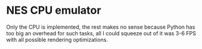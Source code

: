 # NES CPU emulator

Only the CPU is implemented, the rest makes no sense because Python has too big an overhead for such tasks, all I could squeeze out of it was 3-6 FPS with all possible rendering optimizations.
